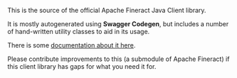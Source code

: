 This is the source of the official Apache Fineract Java Client library.

It is mostly autogenerated using **Swagger Codegen**, but includes a number of hand-written utility classes to aid in its usage.

There is some [documentation about it here](https://github.com/apache/fineract/blob/develop/fineract-doc/src/docs/en/05_client.adoc).

Please contribute improvements to this (a submodule of Apache Fineract) if this client library has gaps for what you need it for.
